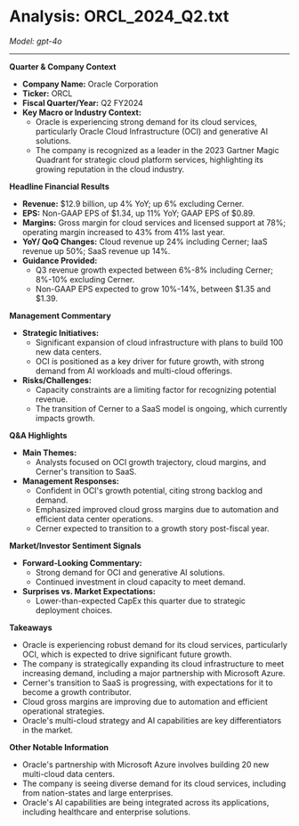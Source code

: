 # Analysis: ORCL_2024_Q2.txt

*Model: gpt-4o*

---

**Quarter & Company Context**

- **Company Name:** Oracle Corporation
- **Ticker:** ORCL
- **Fiscal Quarter/Year:** Q2 FY2024
- **Key Macro or Industry Context:**
  - Oracle is experiencing strong demand for its cloud services, particularly Oracle Cloud Infrastructure (OCI) and generative AI solutions.
  - The company is recognized as a leader in the 2023 Gartner Magic Quadrant for strategic cloud platform services, highlighting its growing reputation in the cloud industry.

**Headline Financial Results**

- **Revenue:** $12.9 billion, up 4% YoY; up 6% excluding Cerner.
- **EPS:** Non-GAAP EPS of $1.34, up 11% YoY; GAAP EPS of $0.89.
- **Margins:** Gross margin for cloud services and licensed support at 78%; operating margin increased to 43% from 41% last year.
- **YoY/ QoQ Changes:** Cloud revenue up 24% including Cerner; IaaS revenue up 50%; SaaS revenue up 14%.
- **Guidance Provided:**
  - Q3 revenue growth expected between 6%-8% including Cerner; 8%-10% excluding Cerner.
  - Non-GAAP EPS expected to grow 10%-14%, between $1.35 and $1.39.

**Management Commentary**

- **Strategic Initiatives:**
  - Significant expansion of cloud infrastructure with plans to build 100 new data centers.
  - OCI is positioned as a key driver for future growth, with strong demand from AI workloads and multi-cloud offerings.
- **Risks/Challenges:**
  - Capacity constraints are a limiting factor for recognizing potential revenue.
  - The transition of Cerner to a SaaS model is ongoing, which currently impacts growth.

**Q&A Highlights**

- **Main Themes:**
  - Analysts focused on OCI growth trajectory, cloud margins, and Cerner's transition to SaaS.
- **Management Responses:**
  - Confident in OCI's growth potential, citing strong backlog and demand.
  - Emphasized improved cloud gross margins due to automation and efficient data center operations.
  - Cerner expected to transition to a growth story post-fiscal year.

**Market/Investor Sentiment Signals**

- **Forward-Looking Commentary:**
  - Strong demand for OCI and generative AI solutions.
  - Continued investment in cloud capacity to meet demand.
- **Surprises vs. Market Expectations:**
  - Lower-than-expected CapEx this quarter due to strategic deployment choices.

**Takeaways**

- Oracle is experiencing robust demand for its cloud services, particularly OCI, which is expected to drive significant future growth.
- The company is strategically expanding its cloud infrastructure to meet increasing demand, including a major partnership with Microsoft Azure.
- Cerner's transition to SaaS is progressing, with expectations for it to become a growth contributor.
- Cloud gross margins are improving due to automation and efficient operational strategies.
- Oracle's multi-cloud strategy and AI capabilities are key differentiators in the market.

**Other Notable Information**

- Oracle's partnership with Microsoft Azure involves building 20 new multi-cloud data centers.
- The company is seeing diverse demand for its cloud services, including from nation-states and large enterprises.
- Oracle's AI capabilities are being integrated across its applications, including healthcare and enterprise solutions.